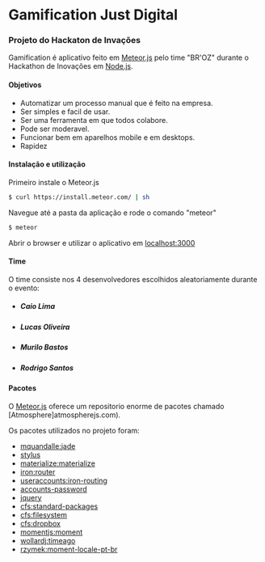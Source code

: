 # Gamification	Just Digital
### Projeto do Hackaton de Invações

Gamification é aplicativo feito em [Meteor.js](https://meteor.com) pelo time "BR'OZ" durante o Hackathon de Inovações em [Node.js](https://nodejs.org).

#### Objetivos

- Automatizar um processo manual que é feito na empresa.
- Ser simples e facil de usar.
- Ser uma ferramenta em que todos colabore.
- Pode ser moderavel.
- Funcionar bem em aparelhos mobile e em desktops.
- Rapidez

#### Instalação e utilização
Primeiro instale o Meteor.js
```sh
$ curl https://install.meteor.com/ | sh
```
Navegue até a pasta da aplicação e rode o comando "meteor"
```sh
$ meteor
```
Abrir o browser e utilizar o aplicativo em [localhost:3000](http://localhost:3000)


#### Time
O time consiste nos 4 desenvolvedores escolhidos aleatoriamente durante o evento:
- ##### Caio Lima 
- ##### Lucas Oliveira
- ##### Murilo Bastos
- ##### Rodrigo Santos

#### Pacotes
O [Meteor.js](https://meteor.com) oferece um repositorio enorme de pacotes chamado [Atmosphere]atmospherejs.com).

Os pacotes utilizados no projeto foram:
- [mquandalle:jade]()
- [stylus]()
- [materialize:materialize]()
- [iron:router]()
- [useraccounts:iron-routing]()
- [accounts-password]()
- [jquery]()
- [cfs:standard-packages]()
- [cfs:filesystem]()
- [cfs:dropbox]()
- [momentjs:moment]()
- [wollardj:timeago]()
- [rzymek:moment-locale-pt-br]()